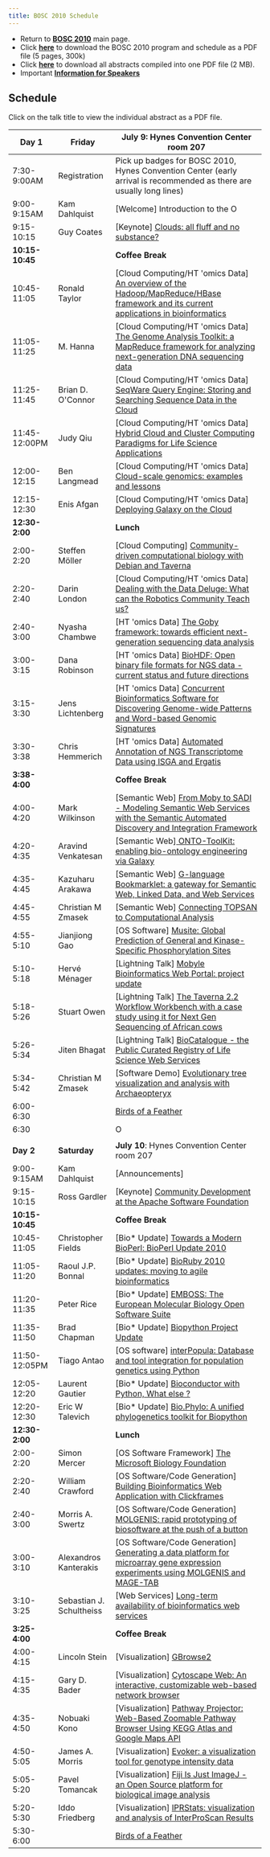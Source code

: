 ```yaml
---
title: BOSC 2010 Schedule
---
```


-   Return to **[ BOSC 2010](BOSC_2010 "wikilink")** main page.
-   Click **[
    here](Media:BOSC2010_program_20100615_frontmatter.pdf "wikilink")**
    to download the BOSC 2010 program and schedule as a PDF file (5
    pages, 300k)
-   Click **[
    here](Media:BOSC2010_program_20100615_compiledabstracts.pdf "wikilink")**
    to download all abstracts compiled into one PDF file (2 MB).
-   Important **[ Information for
    Speakers](BOSC_2010#Information_for_Speakers "wikilink")**

Schedule
--------

Click on the talk title to view the individual abstract as a PDF file.

| Day 1           | Friday                   | July 9: Hynes Convention Center room 207                                                                                                                                     |
|-----------------|--------------------------|------------------------------------------------------------------------------------------------------------------------------------------------------------------------------|
| 7:30-9:00AM     | Registration             | Pick up badges for BOSC 2010, Hynes Convention Center (early arrival is recommended as there are usually long lines)                                                         |
| 9:00-9:15AM     | Kam Dahlquist            | \[Welcome\] Introduction to the O|B|F and Welcome to BOSC 2010                                                                                                               |
| 9:15-10:15      | Guy Coates               | \[Keynote\] [ Clouds: all fluff and no substance?](BOSC_2010#Guy_Coates "wikilink")                                                                                          |
| **10:15-10:45** |                          | **Coffee Break**                                                                                                                                                             |
| 10:45-11:05     | Ronald Taylor            | \[Cloud Computing/HT 'omics Data\] [ An overview of the Hadoop/MapReduce/HBase framework and its current applications in bioinformatics](Media:29_BOSC2010.pdf "wikilink")   |
| 11:05-11:25     | M. Hanna                 | \[Cloud Computing/HT 'omics Data\] [ The Genome Analysis Toolkit: a MapReduce framework for analyzing next-generation DNA sequencing data](Media:18_BOSC2010.pdf "wikilink") |
| 11:25-11:45     | Brian D. O'Connor        | \[Cloud Computing/HT 'omics Data\] [ SeqWare Query Engine: Storing and Searching Sequence Data in the Cloud](Media:39_BOSC2010.pdf "wikilink")                               |
| 11:45-12:00PM   | Judy Qiu                 | \[Cloud Computing/HT 'omics Data\] [ Hybrid Cloud and Cluster Computing Paradigms for Life Science Applications](Media:40_BOSC2010.pdf "wikilink")                           |
| 12:00-12:15     | Ben Langmead             | \[Cloud Computing/HT 'omics Data\] [ Cloud-scale genomics: examples and lessons](Media:42_BOSC2010.pdf "wikilink")                                                           |
| 12:15-12:30     | Enis Afgan               | \[Cloud Computing/HT 'omics Data\] [ Deploying Galaxy on the Cloud](Media:43_BOSC2010.pdf "wikilink")                                                                        |
| **12:30-2:00**  |                          | **Lunch**                                                                                                                                                                    |
| 2:00-2:20       | Steffen Möller           | \[Cloud Computing\] [ Community-driven computational biology with Debian and Taverna](Media:26_BOSC2010.pdf "wikilink")                                                      |
| 2:20-2:40       | Darin London             | \[Cloud Computing/HT 'omics Data\] [ Dealing with the Data Deluge: What can the Robotics Community Teach us?](Media:3_BOSC2010.pdf "wikilink")                               |
| 2:40-3:00       | Nyasha Chambwe           | \[HT 'omics Data\] [ The Goby framework: towards efficient next-generation sequencing data analysis](Media:19_BOSC2010.pdf "wikilink")                                       |
| 3:00-3:15       | Dana Robinson            | \[HT 'omics Data\] [ BioHDF: Open binary file formats for NGS data - current status and future directions](Media:10_BOSC2010.pdf "wikilink")                                 |
| 3:15-3:30       | Jens Lichtenberg         | \[HT 'omics Data\] [ Concurrent Bioinformatics Software for Discovering Genome-wide Patterns and Word-based Genomic Signatures](Media:28_BOSC2010.pdf "wikilink")            |
| 3:30-3:38       | Chris Hemmerich          | \[HT 'omics Data\] [ Automated Annotation of NGS Transcriptome Data using ISGA and Ergatis](Media:30_BOSC2010.pdf "wikilink")                                                |
| **3:38-4:00**   |                          | **Coffee Break**                                                                                                                                                             |
| 4:00-4:20       | Mark Wilkinson           | \[Semantic Web\] [ From Moby to SADI - Modeling Semantic Web Services with the Semantic Automated Discovery and Integration Framework](Media:4_BOSC2010.pdf "wikilink")      |
| 4:20-4:35       | Aravind Venkatesan       | \[Semantic Web\][ ONTO-ToolKit: enabling bio-ontology engineering via Galaxy](Media:21_BOSC2010.pdf "wikilink")                                                              |
| 4:35-4:45       | Kazuharu Arakawa         | \[Semantic Web\] [ G-language Bookmarklet: a gateway for Semantic Web, Linked Data, and Web Services](Media:6_BOSC2010.pdf "wikilink")                                       |
| 4:45-4:55       | Christian M Zmasek       | \[Semantic Web\] [ Connecting TOPSAN to Computational Analysis](Media:25_BOSC2010.pdf "wikilink")                                                                            |
| 4:55-5:10       | Jianjiong Gao            | \[OS Software\] [ Musite: Global Prediction of General and Kinase-Specific Phosphorylation Sites](Media:20_BOSC2010.pdf "wikilink")                                          |
| 5:10-5:18       | Hervé Ménager            | \[Lightning Talk\] [Mobyle Bioinformatics Web Portal: project update](https://projets.pasteur.fr/wiki/mobyle/)                                                               |
| 5:18-5:26       | Stuart Owen              | \[Lightning Talk\] [The Taverna 2.2 Workflow Workbench with a case study using it for Next Gen Sequencing of African cows](http://www.taverna.org.uk/)                       |
| 5:26-5:34       | Jiten Bhagat             | \[Lightning Talk\] [BioCatalogue - the Public Curated Registry of Life Science Web Services](http://www.biocatalogue.org/)                                                   |
| 5:34-5:42       | Christian M Zmasek       | \[Software Demo\] [Evolutionary tree visualization and analysis with Archaeopteryx](http://phylosoft.org/archaeopteryx/)                                                     |
| 6:00-6:30       |                          | [ Birds of a Feather](BOSC_2010/Birds-of-a-Feather "wikilink")                                                                                                               |
| 6:30            |                          | O|B|F Board Meeting and No-host Dinner; Location TBA                                                                                                                         |
|                 |                          |                                                                                                                                                                              |
| **Day 2**       | **Saturday**             | **July 10**: Hynes Convention Center room 207                                                                                                                                |
| 9:00-9:15AM     | Kam Dahlquist            | \[Announcements\]                                                                                                                                                            |
| 9:15-10:15      | Ross Gardler             | \[Keynote\] [ Community Development at the Apache Software Foundation](BOSC_2010#Ross_Gardler "wikilink")                                                                    |
| **10:15-10:45** |                          | **Coffee Break**                                                                                                                                                             |
| 10:45-11:05     | Christopher Fields       | \[Bio\* Update\] [ Towards a Modern BioPerl: BioPerl Update 2010](Media:22_BOSC2010.pdf "wikilink")                                                                          |
| 11:05-11:20     | Raoul J.P. Bonnal        | \[Bio\* Update\] [ BioRuby 2010 updates: moving to agile bioinformatics](Media:15_BOSC2010.pdf "wikilink")                                                                   |
| 11:20-11:35     | Peter Rice               | \[Bio\* Update\] [ EMBOSS: The European Molecular Biology Open Software Suite](Media:14_BOSC2010.pdf "wikilink")                                                             |
| 11:35-11:50     | Brad Chapman             | \[Bio\* Update\] [ Biopython Project Update](Media:16_BOSC2010.pdf "wikilink")                                                                                               |
| 11:50-12:05PM   | Tiago Antao              | \[OS software\] [ interPopula: Database and tool integration for population genetics using Python](Media:13_BOSC2010.pdf "wikilink")                                         |
| 12:05-12:20     | Laurent Gautier          | \[Bio\* Update\] [ Bioconductor with Python, What else ?](Media:2_BOSC2010.pdf "wikilink")                                                                                   |
| 12:20-12:30     | Eric W Talevich          | \[Bio\* Update\] [ Bio.Phylo: A unified phylogenetics toolkit for Biopython](Media:8_BOSC2010.pdf "wikilink")                                                                |
| **12:30-2:00**  |                          | **Lunch**                                                                                                                                                                    |
| 2:00-2:20       | Simon Mercer             | \[OS Software Framework\] [ The Microsoft Biology Foundation](Media:9_BOSC2010.pdf "wikilink")                                                                               |
| 2:20-2:40       | William Crawford         | \[OS Software/Code Generation\] [ Building Bioinformatics Web Application with Clickframes](Media:36_BOSC2010.pdf "wikilink")                                                |
| 2:40-3:00       | Morris A. Swertz         | \[OS Software/Code Generation\] [ MOLGENIS: rapid prototyping of biosoftware at the push of a button](Media:24_BOSC2010.pdf "wikilink")                                      |
| 3:00-3:10       | Alexandros Kanterakis    | \[OS Software/Code Generation\] [ Generating a data platform for microarray gene expression experiments using MOLGENIS and MAGE-TAB](Media:17_BOSC2010.pdf "wikilink")       |
| 3:10-3:25       | Sebastian J. Schultheiss | \[Web Services\] [ Long-term availability of bioinformatics web services](Media:5_BOSC2010.pdf "wikilink")                                                                   |
| **3:25-4:00**   |                          | **Coffee Break**                                                                                                                                                             |
| 4:00-4:15       | Lincoln Stein            | \[Visualization\] [ GBrowse2](Media:34_BOSC2010.pdf "wikilink")                                                                                                              |
| 4:15-4:35       | Gary D. Bader            | \[Visualization\] [ Cytoscape Web: An interactive, customizable web-based network browser](Media:12_BOSC2010.pdf "wikilink")                                                 |
| 4:35-4:50       | Nobuaki Kono             | \[Visualization\] [ Pathway Projector: Web-Based Zoomable Pathway Browser Using KEGG Atlas and Google Maps API](Media:38_BOSC2010.pdf "wikilink")                            |
| 4:50-5:05       | James A. Morris          | \[Visualization\] [ Evoker: a visualization tool for genotype intensity data](Media:7_BOSC2010.pdf "wikilink")                                                               |
| 5:05-5:20       | Pavel Tomancak           | \[Visualization\] [ Fiji Is Just ImageJ - an Open Source platform for biological image analysis](Media:11_BOSC2010.pdf "wikilink")                                           |
| 5:20-5:30       | Iddo Friedberg           | \[Visualization\] [ IPRStats: visualization and analysis of InterProScan Results](Media:32_BOSC2010.pdf "wikilink")                                                          |
| 5:30-6:00       |                          | [ Birds of a Feather](BOSC_2010/Birds-of-a-Feather "wikilink")                                                                                                               |


